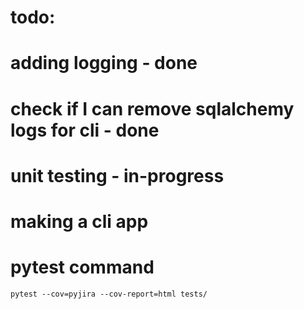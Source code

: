 # todo:
# adding logging - done
# check if I can remove sqlalchemy logs for cli - done
# unit testing - in-progress
# making a cli app

# pytest command
```shell
pytest --cov=pyjira --cov-report=html tests/
```
